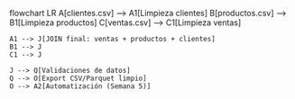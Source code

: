 flowchart LR
    A[clientes.csv] --> A1[Limpieza clientes]
    B[productos.csv] --> B1[Limpieza productos]
    C[ventas.csv] --> C1[Limpieza ventas]

    A1 --> J[JOIN final: ventas + productos + clientes]
    B1 --> J
    C1 --> J

    J --> Q[Validaciones de datos]
    Q --> O[Export CSV/Parquet limpio]
    O --> A2[Automatización (Semana 5)]
